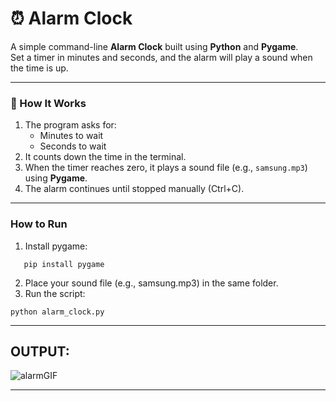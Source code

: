 # ⏰ Alarm Clock

A simple command-line **Alarm Clock** built using **Python** and **Pygame**.  
Set a timer in minutes and seconds, and the alarm will play a sound when the time is up.

---

### 🧠 How It Works
1. The program asks for:
   - Minutes to wait  
   - Seconds to wait  
2. It counts down the time in the terminal.  
3. When the timer reaches zero, it plays a sound file (e.g., `samsung.mp3`) using **Pygame**.  
4. The alarm continues until stopped manually (Ctrl+C).

---

### How to Run
1. Install pygame:
```
   pip install pygame
```

2. Place your sound file (e.g., samsung.mp3) in the same folder.
3. Run the script:
```
python alarm_clock.py
```

---

## **OUTPUT:**

![alarmGIF](https://github.com/user-attachments/assets/4b22d11c-1ae4-494c-bc41-93b279d1958b)

---
